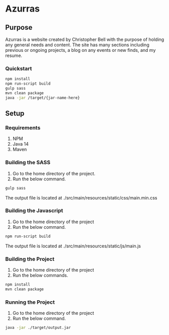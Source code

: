 # Azurras

## Purpose

Azurras is a website created by Christopher Bell with the purpose of holding any general needs and content. The site has many sections including previous or ongoing projects, a blog on any events or new finds, and my resume.

### Quickstart
```bash
npm install
npm run-script build
gulp sass
mvn clean package
java -jar /target/{jar-name-here}
```


## Setup

### Requirements

1. NPM
1. Java 14
1. Maven

### Building the SASS

1. Go to the home directory of the project.
1. Run the below command.

```bash
gulp sass
```

The output file is located at ./src/main/resources/static/css/main.min.css

### Building the Javascript

1. Go to the home directory of the project
1. Run the below command.

```bash
npm run-script build
```
The output file is located at ./src/main/resources/static/js/main.js

### Building the Project

1. Go to the home directory of the project
1. Run the below commands.

```bash
npm install
mvn clean package
```

### Running the Project

1. Go to the home directory of the project
1. Run the below command.

```bash
java -jar ./target/output.jar
```






